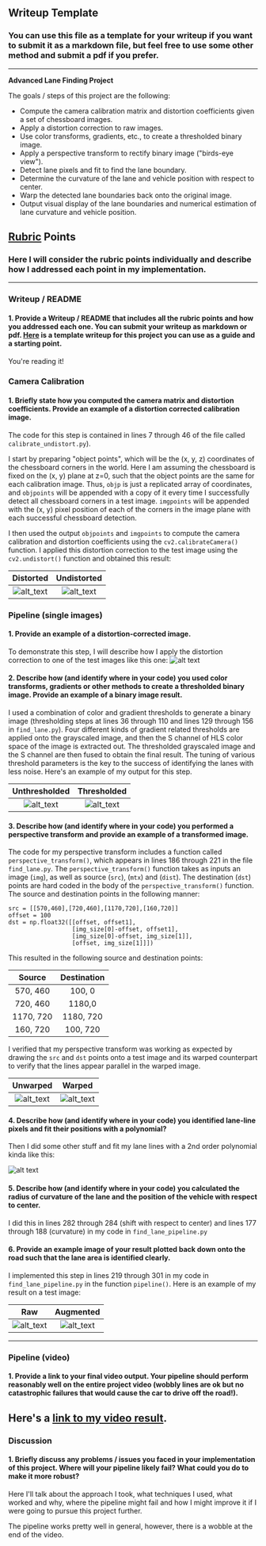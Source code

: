 ## Writeup Template
### You can use this file as a template for your writeup if you want to submit it as a markdown file, but feel free to use some other method and submit a pdf if you prefer.

---

**Advanced Lane Finding Project**

The goals / steps of this project are the following:

* Compute the camera calibration matrix and distortion coefficients given a set of chessboard images.
* Apply a distortion correction to raw images.
* Use color transforms, gradients, etc., to create a thresholded binary image.
* Apply a perspective transform to rectify binary image ("birds-eye view").
* Detect lane pixels and fit to find the lane boundary.
* Determine the curvature of the lane and vehicle position with respect to center.
* Warp the detected lane boundaries back onto the original image.
* Output visual display of the lane boundaries and numerical estimation of lane curvature and vehicle position.

[//]: # (Image References)

[image0]: ./camera_cal/calibration1.jpg "Distorted"
[image1]: ./output_images/undistorted_calibration1.jpg "Undistorted"
[image2]: ./test_images/test1.jpg "Raw Road Image"
[image3]: ./output_images/thresholded_test1.png "Thresholded Binary Image"
[image4]: ./test_images/straight_lines1.jpg "Unwarped Straight Line"
[image5]: ./output_images/warped_straight_lines1.jpg "Warped Straight Line"
[image6]: ./output_images/color_fit_lines.jpg "Fit Visual"
[image7]: ./output_images/color_fit_lines.jpg "Fit Visual"
[image8]: ./test_images/test3.jpg "Output"
[image9]: ./output_images/aug_test3.jpg "Output"
[video1]: ./project_video.mp4 "Video"

## [Rubric](https://review.udacity.com/#!/rubrics/571/view) Points
### Here I will consider the rubric points individually and describe how I addressed each point in my implementation.  

---
### Writeup / README

#### 1. Provide a Writeup / README that includes all the rubric points and how you addressed each one.  You can submit your writeup as markdown or pdf.  [Here](https://github.com/udacity/CarND-Advanced-Lane-Lines/blob/master/writeup_template.md) is a template writeup for this project you can use as a guide and a starting point.  

You're reading it!
### Camera Calibration

#### 1. Briefly state how you computed the camera matrix and distortion coefficients. Provide an example of a distortion corrected calibration image.

The code for this step is contained in lines 7 through 46 of the file called `calibrate_undistort.py`).  

I start by preparing "object points", which will be the (x, y, z) coordinates of the chessboard corners in the world. Here I am assuming the chessboard is fixed on the (x, y) plane at z=0, such that the object points are the same for each calibration image.  Thus, `objp` is just a replicated array of coordinates, and `objpoints` will be appended with a copy of it every time I successfully detect all chessboard corners in a test image.  `imgpoints` will be appended with the (x, y) pixel position of each of the corners in the image plane with each successful chessboard detection.  

I then used the output `objpoints` and `imgpoints` to compute the camera calibration and distortion coefficients using the `cv2.calibrateCamera()` function.  I applied this distortion correction to the test image using the `cv2.undistort()` function and obtained this result: 

Distorted                  |  Undistorted
:-------------------------:|:-------------------------:
![alt_text][image0]        |  ![alt_text][image1]

### Pipeline (single images)

#### 1. Provide an example of a distortion-corrected image.
To demonstrate this step, I will describe how I apply the distortion correction to one of the test images like this one:
![alt text][image2]
#### 2. Describe how (and identify where in your code) you used color transforms, gradients or other methods to create a thresholded binary image.  Provide an example of a binary image result.
I used a combination of color and gradient thresholds to generate a binary image (thresholding steps at lines 36 through 110 and lines 129 through 156 in `find_lane.py`).  Four different kinds of gradient related thresholds are applied onto the grayscaled image, and then the S channel of HLS color space of the image is extracted out. The thresholded grayscaled image and the S channel are then fused to obtain the final result. The tuning of various threshold parameters is the key to the
success of identifying the lanes with less noise. Here's an example of my output for this step.  

Unthresholded              | Thresholded 
:-------------------------:|:-------------------------:
![alt_text][image2]        |  ![alt_text][image3]


#### 3. Describe how (and identify where in your code) you performed a perspective transform and provide an example of a transformed image.

The code for my perspective transform includes a function called `perspective_transform()`, which appears in lines 186 through 221 in the file `find_lane.py`.  The `perspective_transform()` function takes as inputs an image (`img`), as well as source (`src`), (`mtx`) and (`dist`). The destination (`dst`) points are hard coded in the body of the `perspective_transform()` function.  The source and destination points in the following manner:

```
src = [[570,460],[720,460],[1170,720],[160,720]]
offset = 100
dst = np.float32([[offset, offset1],
                  [img_size[0]-offset, offset1],
                  [img_size[0]-offset, img_size[1]],
                  [offset, img_size[1]]])

```
This resulted in the following source and destination points:

| Source        | Destination   | 
|:-------------:|:-------------:| 
| 570, 460      | 100, 0        | 
| 720, 460      | 1180,0        |
| 1170, 720     | 1180, 720     |
| 160, 720      | 100, 720      |

I verified that my perspective transform was working as expected by drawing the `src` and `dst` points onto a test image and its warped counterpart to verify that the lines appear parallel in the warped image.

Unwarped                   | Warped 
:-------------------------:|:-------------------------:
![alt_text][image4]        |  ![alt_text][image5]

#### 4. Describe how (and identify where in your code) you identified lane-line pixels and fit their positions with a polynomial?

Then I did some other stuff and fit my lane lines with a 2nd order polynomial kinda like this:

![alt text][image5]

#### 5. Describe how (and identify where in your code) you calculated the radius of curvature of the lane and the position of the vehicle with respect to center.

I did this in lines 282 through 284 (shift with respect to center) and lines 177 through 188 (curvature) in my code in `find_lane_pipeline.py`

#### 6. Provide an example image of your result plotted back down onto the road such that the lane area is identified clearly.

I implemented this step in lines 219 through 301 in my code in `find_lane_pipeline.py` in the function `pipeline()`.  Here is an example of my result on a test image:

Raw                        | Augmented
:-------------------------:|:-------------------------:
![alt_text][image8]        |  ![alt_text][image9]

---

### Pipeline (video)

#### 1. Provide a link to your final video output.  Your pipeline should perform reasonably well on the entire project video (wobbly lines are ok but no catastrophic failures that would cause the car to drive off the road!).

Here's a [link to my video result](https://www.youtube.com/watch?v=ueWy_6RVo0E). 
---

### Discussion

#### 1. Briefly discuss any problems / issues you faced in your implementation of this project.  Where will your pipeline likely fail?  What could you do to make it more robust?

Here I'll talk about the approach I took, what techniques I used, what worked and why, where the pipeline might fail and how I might improve it if I were going to pursue this project further.  

The pipeline works pretty well in general, however, there is a wobble at the end of the video. 

